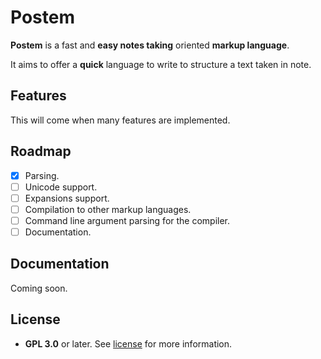 # Postem

**Postem** is a fast and **easy notes taking** oriented **markup language**.

It aims to offer a **quick** language to write to structure a text taken in note.

## Features

This will come when many features are implemented.

## Roadmap

- [x] Parsing.
- [ ] Unicode support.
- [ ] Expansions support.
- [ ] Compilation to other markup languages.
- [ ] Command line argument parsing for the compiler.
- [ ] Documentation.

## Documentation

Coming soon.

## License

- **GPL 3.0** or later. See [license](LICENSE) for more information.
